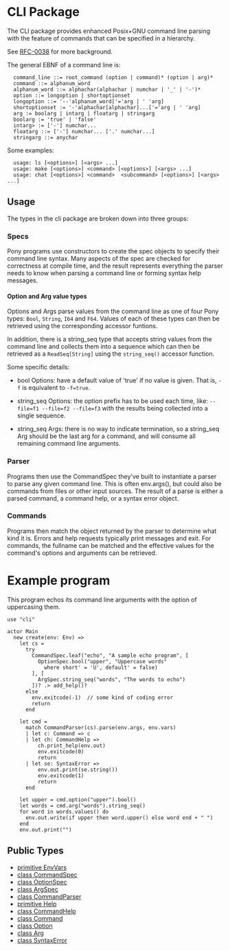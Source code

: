 # CLI Package

The CLI package provides enhanced Posix+GNU command line parsing with the
feature of commands that can be specified in a hierarchy.

See [RFC-0038](https://github.com/ponylang/rfcs/blob/master/text/0038-cli-format.md) for more background.

The general EBNF of a command line is:
```ebnf
  command_line ::= root_command (option | command)* (option | arg)*
  command ::= alphanum_word
  alphanum_word ::= alphachar(alphachar | numchar | '_' | '-')*
  option ::= longoption | shortoptionset
  longoption ::= '--'alphanum_word['='arg | ' 'arg]
  shortoptionset := '-'alphachar[alphachar]...['='arg | ' 'arg]
  arg := boolarg | intarg | floatarg | stringarg
  boolarg := 'true' | 'false'
  intarg> := ['-'] numchar...
  floatarg ::= ['-'] numchar... ['.' numchar...]
  stringarg ::= anychar
```

Some examples:
```
  usage: ls [<options>] [<args> ...]
  usage: make [<options>] <command> [<options>] [<args> ...]
  usage: chat [<options>] <command>  <subcommand> [<options>] [<args> ...]
```

## Usage

The types in the cli package are broken down into three groups:

### Specs

Pony programs use constructors to create the spec objects to specify their
command line syntax. Many aspects of the spec are checked for correctness at
compile time, and the result represents everything the parser needs to know
when parsing a command line or forming syntax help messages.

#### Option and Arg value types

Options and Args parse values from the command line as one of four Pony types:
`Bool`, `String`, `I64` and `F64`. Values of each of these types can then be
retrieved using the corresponding accessor funtions.

In addition, there is a string_seq type that accepts string values from the
command line and collects them into a sequence which can then be retrieved as
a `ReadSeq[String]` using the `string_seq()` accessor function.

Some specific details:

- bool Options: have a default value of 'true' if no value is given. That is,
  `-f` is equivalent to `-f=true`.

- string_seq Options: the option prefix has to be used each time, like:
  `--file=f1 --file=f2 --file=f3` with the results being collected into
  a single sequence.

- string_seq Args: there is no way to indicate termination, so a string_seq
  Arg should be the last arg for a command, and will consume all remaining
  command line arguments.

### Parser

Programs then use the CommandSpec they've built to instantiate a parser to
parse any given command line. This is often env.args(), but could also be
commands from files or other input sources. The result of a parse is either a
parsed command, a command help, or a syntax error object.

### Commands

Programs then match the object returned by the parser to determine what kind
it is. Errors and help requests typically print messages and exit. For
commands, the fullname can be matched and the effective values for the
command's options and arguments can be retrieved.

# Example program

This program echos its command line arguments with the option of uppercasing
them.

```pony
use "cli"

actor Main
  new create(env: Env) =>
    let cs =
      try
        CommandSpec.leaf("echo", "A sample echo program", [
          OptionSpec.bool("upper", "Uppercase words"
            where short' = 'U', default' = false)
        ], [
          ArgSpec.string_seq("words", "The words to echo")
        ])? .> add_help()?
      else
        env.exitcode(-1)  // some kind of coding error
        return
      end

    let cmd =
      match CommandParser(cs).parse(env.args, env.vars)
      | let c: Command => c
      | let ch: CommandHelp =>
          ch.print_help(env.out)
          env.exitcode(0)
          return
      | let se: SyntaxError =>
          env.out.print(se.string())
          env.exitcode(1)
          return
      end

    let upper = cmd.option("upper").bool()
    let words = cmd.arg("words").string_seq()
    for word in words.values() do
      env.out.write(if upper then word.upper() else word end + " ")
    end
    env.out.print("")
```


## Public Types

* [primitive EnvVars](cli-EnvVars.md)
* [class CommandSpec](cli-CommandSpec.md)
* [class OptionSpec](cli-OptionSpec.md)
* [class ArgSpec](cli-ArgSpec.md)
* [class CommandParser](cli-CommandParser.md)
* [primitive Help](cli-Help.md)
* [class CommandHelp](cli-CommandHelp.md)
* [class Command](cli-Command.md)
* [class Option](cli-Option.md)
* [class Arg](cli-Arg.md)
* [class SyntaxError](cli-SyntaxError.md)
